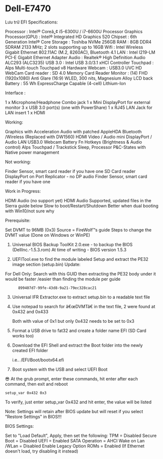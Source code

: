 # Dell-E7470
Lưu trữ EFI
Specifications:

 

Processor                      : Intel® Coreâ„¢ i5-6300U / i7-6600U Processor 
Graphics Processor(GPU)        : Intel® Integrated HD Graphics 520
Chipset                        : 6th Generation Intel® Core
Storage                        : Toshiba NVMe 256GB 
RAM                            : 8GB DDR4 SDRAM 2133 MHz; 2 slots supporting up to 16GB
Wifi                           : Intel Wireless Gigabit Ethernet 802.11AC (M.2, 8260AC), Bluetooth 4.1
LAN                            : Intel I219-LM PCI-E Gigabit Ethernet Adapter
Audio                          : Realtek® High Definition Audio ALC293 (ALC3235)
USB 3.0                        : Intel USB 3.0/3.1 xHCI Controller
Touchpad                       : Alps Multi-touch Touchpad v8 Hardware
Webcam                         : USB3.0 UVC HD WebCam
Card reader                    : SD 4.0 Memory Card Reader
Monitor                        : (14) FHD (1920x1080) Anti Glare (16:9) WLED, 300 nits, Magnesium Alloy LCD back
Battery                        : 55 Wh ExpressCharge Capable (4-cell) Lithium-Ion

Interface :

1 x Microphone/Headphone Combo jack
1 x Mini DisplayPort for external monitor
3 x USB 3.0 port(s) (one with PowerShare)
1 x RJ45 LAN Jack for LAN insert 
1 x HDMI 

Working:

Graphics with Acceleration
Audio with patched AppleHDA
Bluetooth /Wireless (Replaced with DW1560)
HDMI Video / Audio
mini DisplayPort / Audio
LAN
USB3.0
Webcam
Battery
Fn Hotkeys (Brightness & Audio control)
Alps Touchpad / Trackstick
Sleep, Processor P&C-States with Native power management 

Not working:

Finder Sensor, smart card reader if you have one
SD Card reader
DisplayPort on Port Replicator - no DP audio 
Finder Sensor, smart card reader if you have one

Work in Progress:

HDMI Audio (no support yet)
HDMI Audio Supported, updated files in the Sierra guide below
Slow to boot/Restart/Shutdown Better when dual booting with Win10/not sure why
 

Prerequisite:

Set DVMT to 96MB (0x3)
Source =  FireWolf™s guide
Steps to change the DVMT value (Done on Windows or WinPE) 

1) Universal BIOS Backup ToolKit 2.0.exe - to backup the BIOS (DellInc.-1.5.3.rom) 
    At time of writing - BIOS version 1.5.3

2) UEFITool.exe to find the module labeled Setup and extract the PE32 image section (setup.bin)
  Update:

  For Dell Only: Search with this GUID then extracting the PE32 body under it would be faster /easier than finding the module per guide

          899407d7-99fe-43d8-9a21-79ec328cac21

3) Universal IFR Extractor.exe to extract setup.bin to a readable text file

4) Use notepad to search for â€œDVMTâ€ in the text file,  2 were found at 0x432 and 0x433

    Both with value of 0x1 but only 0x432 needs to be set to 0x3

5) Format a USB drive to fat32 and create a folder name EFI (SD Card works too)

6) Download the EFI Shell and extract the Boot folder into the newly created EFI folder

     i.e.. /EFI/Boot/bootx64.efi

7) Boot system with the USB and select UEFI Boot

😎 At the grub prompt, enter these commands, hit enter after each command, then exit and reboot

    setup_var 0x432 0x3

    

To verify, just enter setup_var 0x432 and hit enter, the value will be listed

Note: Settings will retain after BIOS update but will reset if you select "Restore Settings" in BIOS!!!

 

BIOS Settings:

Set to "Load Default", Apply, then set the following:
TPM = Disabled
Secure Boot = Disabled
UEFI = Enabled
SATA Operation = AHCI
Wake on Lan /WLan = Disabled
Enable Legacy Option ROMs = Enabled
(If Ethernet doesn't load, try disabling it instead)
